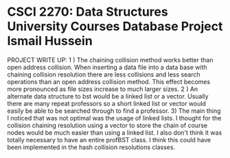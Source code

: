 


# CSCI 2270: Data Structures <br/> University Courses Database Project Ismail Hussein


PROJECT WRITE UP:
1 )
The chaining collision method works better than open address collision. When inserting a data file into a data base with chaining collision resolution there are less collisions and less search operations than an open address collision method. This effect becomes more pronounced as file sizes increase to much larger sizes.
2 )
An alternate data structure to bst would be a linked list or a vector. Usually there are many repeat professors so a short linked list or vector would easily be able to be searched through to find a professor.
3)
The main thing I noticed that was not optimal was the usage of linked lists. I thought for the collision chaining resolution using a vector to store the chain of course nodes would be much easier than using a linked list. I also don't think it was totally necessary to have an entire profBST class. I think this could have been implemented in the hash collision resolutions classes.
